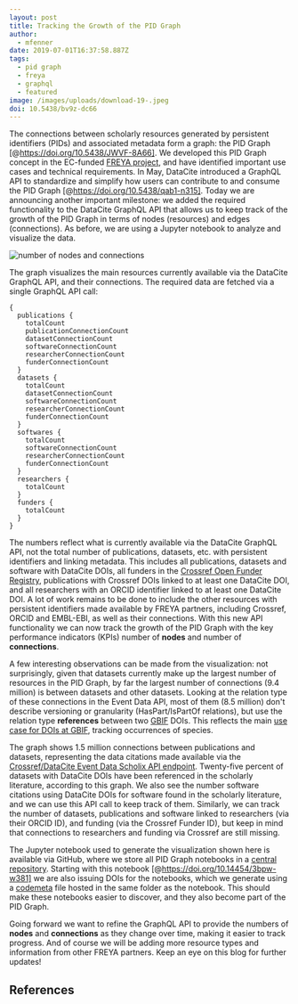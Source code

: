 ```yaml
---
layout: post
title: Tracking the Growth of the PID Graph
author:
  - mfenner
date: 2019-07-01T16:37:58.887Z
tags:
  - pid graph
  - freya
  - graphql
  - featured
image: /images/uploads/download-19-.jpeg
doi: 10.5438/bv9z-dc66
---
```

The connections between scholarly resources generated by persistent identifiers (PIDs) and associated metadata form a graph: the PID Graph \[@https://doi.org/10.5438/JWVF-8A66]. We developed this PID Graph concept in the EC-funded [FREYA project](https://www.project-freya.eu/en), and have identified important use cases and technical requirements. In May, DataCite introduced a GraphQL API to standardize and simplify how users can contribute to and consume the PID Graph \[@https://doi.org/10.5438/qab1-n315]. Today we are announcing another important milestone: we added the required functionality to the DataCite GraphQL API that allows us to keep track of the growth of the PID Graph in terms of nodes (resources) and edges (connections). As before, we are using a Jupyter notebook to analyze and visualize the data.

![number of nodes and connections](/images/uploads/download-19-.jpeg "PID Graph: number of nodes and connections")

The graph visualizes the main resources currently available via the DataCite GraphQL API, and their connections. The required data are fetched via a single GraphQL API call:

```
{
  publications {
    totalCount
    publicationConnectionCount
    datasetConnectionCount
    softwareConnectionCount
    researcherConnectionCount
    funderConnectionCount
  }
  datasets {
    totalCount
    datasetConnectionCount
    softwareConnectionCount
    researcherConnectionCount
    funderConnectionCount
  }
  softwares {
    totalCount
    softwareConnectionCount
    researcherConnectionCount
    funderConnectionCount
  }
  researchers {
    totalCount
  }
  funders {
    totalCount
  }
}
```

The numbers reflect what is currently available via the DataCite GraphQL API, not the total number of publications, datasets, etc. with persistent identifiers and linking metadata. This includes all publications, datasets and software with DataCite DOIs, all funders in the [Crossref Open Funder Registry](https://support.crossref.org/hc/en-us/articles/214360886-The-Open-Funder-Registry), publications with Crossref DOIs linked to at least one DataCite DOI, and all researchers with an ORCID identifier linked to at least one DataCite DOI. A lot of work remains to be done to include the other resources with persistent identifiers made available by FREYA partners, including Crossref, ORCID and EMBL-EBI, as well as their connections. With this new API functionality we can now track the growth of the PID Graph with the key performance indicators (KPIs) number of **nodes** and number of **connections**.

A few interesting observations can be made from the visualization: not surprisingly, given that datasets currently make up the largest number of resources in the PID Graph, by far the largest number of connections (9.4 million) is between datasets and other datasets. Looking at the relation type of these connections in the Event Data API, most of them (8.5 million) don't describe versioning or granularity (HasPart/IsPartOf relations), but use the relation type **references** between two [GBIF](https://www.gbif.org/en/) DOIs. This reflects the main [use case for DOIs at GBIF](https://public.boxcloud.com/d/1/b1!04aINdjcKmH8gL8yOfDdvxjA9ISA_Gy04QLJpb4p5TQUlZ1IK25YxQCyILBH8_3s2uL4jJg4Klt7YqRz2qYmb6ffePehqPv-72inMpdf_fQxnP-GXeJoyfoOCjB1D4oMvVwooKPSNXC2T4jualhmUiGZxAdkYUEdOU9OVlW27IEJXvVC2vegaUV75tk4M32O5rSWznM329UHOvmBxvBxe0Jo6yEOd8zn_XKeOXDbtKP1N6hd-x6cztbufDUjit7f_vgMCMhvMh7Lc0j_mOvBPy96KGv0ghNBDY1MPdOvqh169FuIFZRLqk58dXKAxcGmNUAtzUDuDlu8e4JQbdb-wR95QbWmHc8B5OocDTifyT3QO7ye89JeDsP8XQGvSiZDfu9ZH4-5_vXMnWLWoH112Xk-g3ME7FIn5WeW2-YBMucrDHKwjV7w7X8xZK2JgA_L858HS8_l2OFskZBb43H8lSJQ1mA1K4xw47oNT8xctwxdr3_limN-s-_JmkX7YqaIdMEaWAFltw7YrIpAC0aOtg8Xl22gCaNsQ-JUmj8Js3KaDM1uHOk5rbzkc2vJIMGeGmbI2OVyefwRcEnsHJmWlB89cgKEUAYnLNr8Dl2dCCf5641EAjWqZxOPpu-KhbkiSXf7JxpDRaNLKsP0inHAgpSa4UzpT1yZ234C_W14MxSlq0tFRVvnQ3psobW1yVhfO34VQAkYxKoLxwLAwDDIiRaC-fZFtnj3Sek3MKpzBgwCWwLxUAvppxNMJ4qOLyHVvsWG9ivtz-jkmWX2x0e5d08xsuxOnlL_-abu5ya-vDC4CkvQfNitLFYVxLiVuXvu2EDhCET8WJaBRRnWYPifYidO7KpohFLP3Cq9_sng9pFlXKqfqHvd-M1c-7PS7XRgETcZjBObbV8m5dfuobbtAjveW8J86jcuttkt3tUoFaGU9204ZC0wIfPBw9cdKy78nGsmWRKFtcHOMfpEmgtgUr9tfFUeWdWdnF8quTNrg3xeIY_uGs9t2YrmFjAXnUc8v_lBleaL9Gz7TfvvHhegExRjk7iCYG7RIpdHqQ2uS6uaTtMsxkW5QcD0lDwc6PMdbKrndmlDpplnZKuxrCilYMcdXt14tdw3iUG1o2TcUVYTi0aasqNcegRyMjknYHjfPSYmWcfBZS1MJrKbCND_7vWbSpKTDDqyB_h28gDbO3IQ42pUMphVe9QaTqycIGVE4PD1ZTTJvJP9gPpvL1QZnsHTiXGJDvWw-KAdgAngZS-DGfaokY7FqB8jCNsUYsE1G1Dr_yC09wQeRLbdaqjpoRPKmG5QOD_oZz1d13oa_sfc19Ory746ZtKCqX6DSaMUfdcZOX63AJZZN9c2R9577Pzy_hPD6A5nGa9d3QoCxAvki2s0uSU45t1Bl3Y7XRrAkDcMCnorUG6uIFlDRZjHPo5fnaw./download), tracking occurrences of species.

The graph shows 1.5 million connections between publications and datasets, representing the data citations made available via the [Crossref/DataCite Event Data Scholix API endpoint](https://www.eventdata.crossref.org/guide/app-scholix/). Twenty-five percent of datasets with DataCite DOIs have been referenced in the scholarly literature, according to this graph. We also see the number software citations using DataCite DOIs for software found in the scholarly literature, and we can use this API call to keep track of them. Similarly, we can track the number of datasets, publications and software linked to researchers (via their ORCID ID), and funding (via the Crossref Funder ID), but keep in mind that connections to researchers and funding via Crossref are still missing.

The Jupyter notebook used to generate the visualization shown here is available via GitHub, where we store all PID Graph notebooks in a [central repository](https://github.com/datacite/notebooks). Starting with this notebook \[@https://doi.org/10.14454/3bpw-w381] we are also issuing DOIs for the notebooks, which we generate using a [codemeta](https://codemeta.github.io/) file hosted in the same folder as the notebook. This should make these notebooks easier to discover, and they also become part of the PID Graph.

Going forward we want to refine the GraphQL API to provide the numbers of **nodes** and **connections** as they change over time, making it easier to track progress. And of course we will be adding more resource types and information from other FREYA partners. Keep an eye on this blog for further updates!

## References
